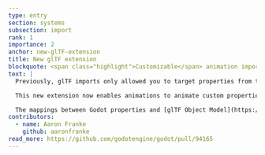 ```yaml
---
type: entry
section: systems
subsection: import
rank: 1
importance: 2
anchor: new-glTF-extension
title: New glTF extension
blockquote: <span class="highlight">Customizable</span> animation imports
text: |
  Previously, glTF imports only allowed you to target properties from this list: position, rotation, scale, and mesh blend shape weights.

  This new extension now enables animations to animate custom properties too! Think the color of a light, the FOV of a camera, the albedo color of a material, the UV offset of a material, …

  The mappings between Godot properties and [glTF Object Model](https://github.com/KhronosGroup/glTF/blob/main/specification/2.0/ObjectModel.adoc) JSON pointers can be defined via GDScript.
contributors:
  - name: Aaron Franke
    github: aaronfranke
read_more: https://github.com/godotengine/godot/pull/94165
---
```

